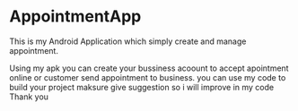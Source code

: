 # AppointmentApp
This is my Android Application which simply create and manage appointment.

Using my apk you can create your bussiness acoount to accept apointment online or customer send appointment to business.
you can use my code to build your project maksure give suggestion so i will improve in my code 
Thank you
